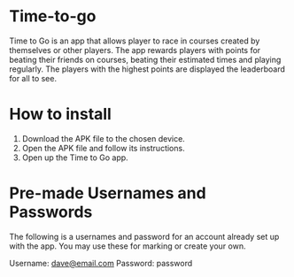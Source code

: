 Time-to-go
=======================
Time to Go is an app that allows player to race in courses created by themselves or other players. The app rewards players with points for beating their friends on courses, beating their estimated times and playing regularly. The players with the highest points are displayed the leaderboard for all to see. 

How to install
=======================
1. Download the APK file to the chosen device.
2. Open the APK file and follow its instructions.
3. Open up the Time to Go app.

Pre-made Usernames and Passwords
=======================
The following is a usernames and password for an account already set up with the app.
You may use these for marking or create your own.

Username: dave@email.com
Password: password
